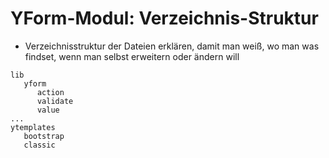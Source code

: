 # YForm-Modul: Verzeichnis-Struktur

- Verzeichnisstruktur der Dateien erklären, damit man weiß, wo man was findset, wenn man selbst erweitern oder ändern will
```
lib
   yform
      action
      validate
      value
...
ytemplates
   bootstrap
   classic
```
